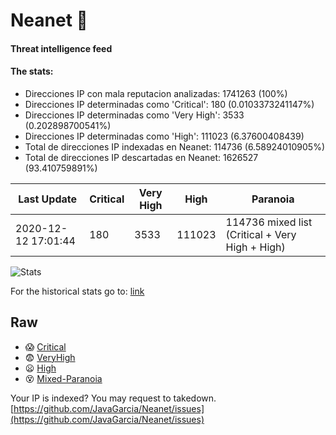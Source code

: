 # Neanet :hocho:
#### Threat intelligence feed
#### The stats:

- Direcciones IP con mala reputacion analizadas: 1741263 (100%)
- Direcciones IP determinadas como 'Critical':  180 (0.0103373241147%)
- Direcciones IP determinadas como 'Very High':  3533 (0.202898700541%)
- Direcciones IP determinadas como 'High':  111023 (6.37600408439)
- Total de direcciones IP indexadas en Neanet:  114736 (6.58924010905%)
- Total de direcciones IP descartadas en Neanet:  1626527 (93.410759891%)

| Last Update | Critical | Very High | High | Paranoia |
| --- | --- | --- | --- | --- |
| 2020-12-12 17:01:44 | 180 | 3533 | 111023 | 114736 mixed list (Critical + Very High + High)|

![Stats](https://docs.google.com/spreadsheets/d/e/2PACX-1vSnaNMIXVabIpDJjufMlzH7poXnshF3mgd8Is1g9ytUEzVsP5my4Trn8f-xkoLLQ38xpL3HtmUexLo6/pubchart?oid=501124687&format=image)

For the historical stats go to: [link](/stats.csv)
## Raw
- :scream: [Critical](https://raw.githubusercontent.com/JavaGarcia/Neanet/master/blacklists/neanet_critical.txt)
- :fearful: [VeryHigh](https://raw.githubusercontent.com/JavaGarcia/Neanet/master/blacklists/neanet_veryHigh.txtt)
- :frowning: [High](https://raw.githubusercontent.com/JavaGarcia/Neanet/master/blacklists/neanet_high.txt)
- :dizzy_face: [Mixed-Paranoia](https://raw.githubusercontent.com/JavaGarcia/Neanet/master/blacklists/neanet_all.txt)


Your IP is indexed? You may request to takedown. [https://github.com/JavaGarcia/Neanet/issues](https://github.com/JavaGarcia/Neanet/issues)







































































































































































































































































































































































































































































































































































































































































































































































































































































































































































































































































































































































































































































































































































































































































































































































































































































































































































































































































































































































































































































































































































































































































































































































































































































































































































































































































































































































































































